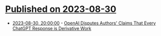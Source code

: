 # [Published on 2023-08-30](index.md)

* [2023-08-30, 20:00:00](https://yro.slashdot.org/story/23/08/30/1737241/openai-disputes-authors-claims-that-every-chatgpt-response-is-derivative-work?utm_source=rss1.0mainlinkanon&utm_medium=feed) - [OpenAI Disputes Authors' Claims That Every ChatGPT Response is Derivative Work](https://yro.slashdot.org/story/23/08/30/1737241/openai-disputes-authors-claims-that-every-chatgpt-response-is-derivative-work?utm_source=rss1.0mainlinkanon&utm_medium=feed)
